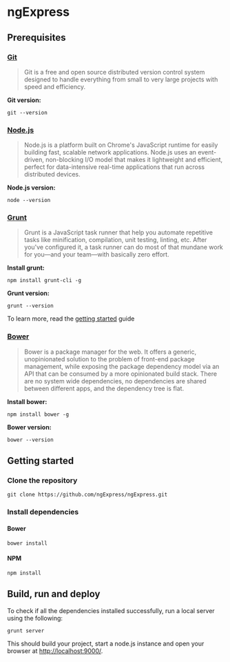 ngExpress
=========

## Prerequisites

### [Git](http://git-scm.com/)

> Git is a free and open source distributed version control system designed to handle everything from small to very large projects with speed and efficiency.

**Git version:**

```
git --version
```

### [Node.js](http://nodejs.org/)

> Node.js is a platform built on Chrome's JavaScript runtime for easily building fast, scalable network applications. Node.js uses an event-driven, non-blocking I/O model that makes it lightweight and efficient, perfect for data-intensive real-time applications that run across distributed devices.

**Node.js version:**

```
node --version
```

### [Grunt](http://gruntjs.com/)

> Grunt is a JavaScript task runner that help you automate repetitive tasks like minification, compilation, unit testing, linting, etc. After you've configured it, a task runner can do most of that mundane work for you—and your team—with basically zero effort.

**Install grunt:**

```
npm install grunt-cli -g
```

**Grunt version:**

```
grunt --version
```

To learn more, read the [getting started](http://gruntjs.com/getting-started) guide

### [Bower](http://bower.io/)

> Bower is a package manager for the web. It offers a generic, unopinionated solution to the problem of front-end package management, while exposing the package dependency model via an API that can be consumed by a more opinionated build stack. There are no system wide dependencies, no dependencies are shared between different apps, and the dependency tree is flat.

**Install bower:**

```
npm install bower -g
```

**Bower version:**

```
bower --version
```

## Getting started

### Clone the repository

```
git clone https://github.com/ngExpress/ngExpress.git
```

### Install dependencies

#### Bower

```
bower install
```

#### NPM

```
npm install
```

## Build, run and deploy

To check if all the dependencies installed successfully, run a local server using the following:

```
grunt server
```

This should build your project, start a node.js instance and open your browser at [http://localhost:9000/](http://localhost:9000/).